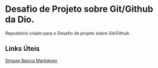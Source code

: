 # Desafio de Projeto sobre Git/Github da Dio.
Repositório criado para o Desafio de projeto sobre Git/Github

## Links Úteis

[Sintaxe Básica Markdown](https://www.markdownguide.org/basic-syntax/)
